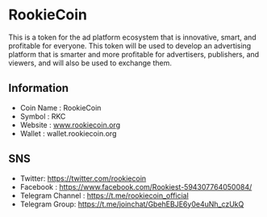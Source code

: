 # RookieCoin

This is a token for the ad platform ecosystem that is innovative, smart, and profitable for everyone. This token will be used to develop an advertising platform that is smarter and more profitable for advertisers, publishers, and viewers, and will also be used to exchange them.

## Information

- Coin Name : RookieCoin
- Symbol : RKC
- Website : www.rookiecoin.org
- Wallet : wallet.rookiecoin.org

## SNS

- Twitter: https://twitter.com/rookiecoin
- Facebook : https://www.facebook.com/Rookiest-594307764050084/
- Telegram Channel : https://t.me/rookiecoin_official
- Telegram Group: https://t.me/joinchat/GbehEBJE6y0e4uNh_czUkQ
